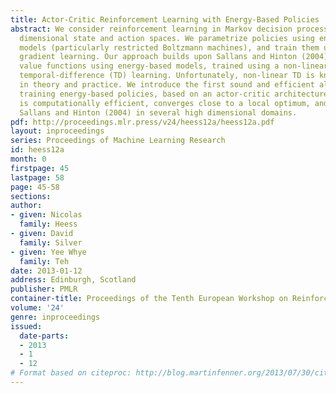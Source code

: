 ```yaml
---
title: Actor-Critic Reinforcement Learning with Energy-Based Policies
abstract: We consider reinforcement learning in Markov decision processes with high
  dimensional state and action spaces. We parametrize policies using energy-based
  models (particularly restricted Boltzmann machines), and train them using policy
  gradient learning. Our approach builds upon Sallans and Hinton (2004), who parameterized
  value functions using energy-based models, trained using a non-linear variant of
  temporal-difference (TD) learning. Unfortunately, non-linear TD is known to diverge
  in theory and practice. We introduce the first sound and efficient algorithm for
  training energy-based policies, based on an actor-critic architecture. Our algorithm
  is computationally efficient, converges close to a local optimum, and outperforms
  Sallans and Hinton (2004) in several high dimensional domains.
pdf: http://proceedings.mlr.press/v24/heess12a/heess12a.pdf
layout: inproceedings
series: Proceedings of Machine Learning Research
id: heess12a
month: 0
firstpage: 45
lastpage: 58
page: 45-58
sections: 
author:
- given: Nicolas
  family: Heess
- given: David
  family: Silver
- given: Yee Whye
  family: Teh
date: 2013-01-12
address: Edinburgh, Scotland
publisher: PMLR
container-title: Proceedings of the Tenth European Workshop on Reinforcement Learning
volume: '24'
genre: inproceedings
issued:
  date-parts:
  - 2013
  - 1
  - 12
# Format based on citeproc: http://blog.martinfenner.org/2013/07/30/citeproc-yaml-for-bibliographies/
---
```

